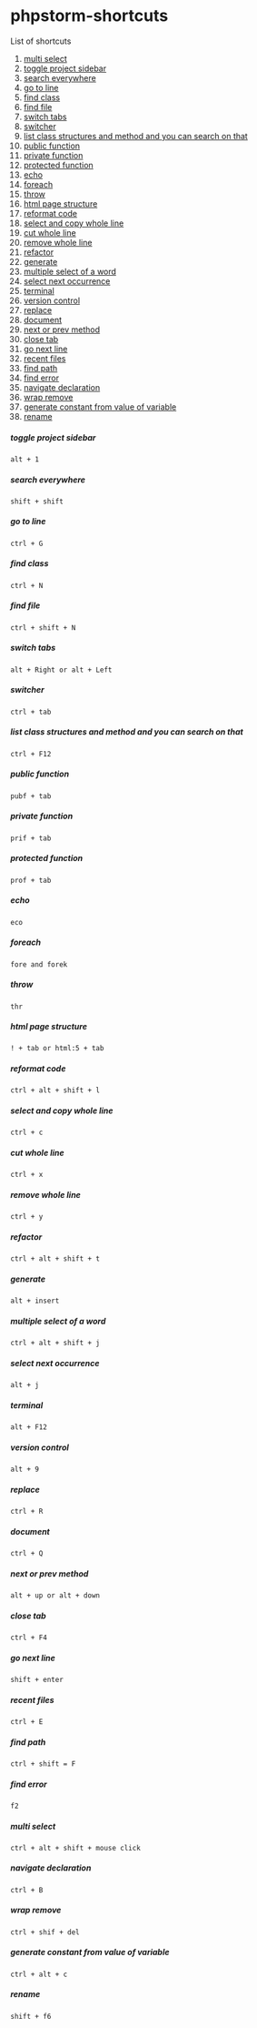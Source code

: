 # phpstorm-shortcuts

List of shortcuts

1. [multi select](#multi-select)
1. [toggle project sidebar](#toggle-project-sidebar)
1. [search everywhere](#search-everywhere)
1. [go to line](#go-to-line)
1. [find class](#find-class)
1. [find file](#find-file)
1. [switch tabs](#switch-tabs)
1. [switcher](#switcher)
1. [list class structures and method and you can search on that](#list-class-structures-and-method-and-you-can-search-on-that)
1. [public function](#public-function)
1. [private function](#private-function)
1. [protected function](#protected-function)
1. [echo](#echo)
1. [foreach](#foreach)
1. [throw](#throw)
1. [html page structure](#html-page-structure)
1. [reformat code](#reformat-code)
1. [select and copy whole line](#select-and-copy-whole-eline)
1. [cut whole line](#cut-whole-line)
1. [remove whole line](#remove-whole-line)
1. [refactor](#refactor)
1. [generate](#generate)
1. [multiple select of a word](#multiple-select-of-a-word)
1. [select next occurrence](#select-next-occurrence)
1. [terminal](#terminal)
1. [version control](#version-control)
1. [replace](#replace)
1. [document](#document)
1. [next or prev method](#next-or-prev-method)
1. [close tab](#close-tab)
1. [go next line](#go-next-line)
1. [recent files](#recent-files)
1. [find path](#find-path)
1. [find error](#find-error)
1. [navigate declaration](#navigate-declaration)
1. [wrap remove](#wrap-remove)
1. [generate constant from value of variable](#generate-constant-from-value-of-variable)
1. [rename](#rename)


##### toggle project sidebar

```
alt + 1
```

##### search everywhere
 
```
shift + shift
```

##### go to line

```
ctrl + G
```

##### find class
 
```
ctrl + N
```

##### find file
 
```
ctrl + shift + N
```

##### switch tabs
 
```
alt + Right or alt + Left
```

##### switcher
 
```
ctrl + tab
```

##### list class structures and method and you can search on that
 
```
ctrl + F12
```

##### public function
 
```
pubf + tab
```

##### private function
 
```
prif + tab
```

##### protected function
 
```
prof + tab
```

##### echo
 
```
eco
```

##### foreach
 
```
fore and forek
```

##### throw
 
```
thr
```
  
##### html page structure
 
```
! + tab or html:5 + tab
```

##### reformat code
 
```
ctrl + alt + shift + l
```

##### select and copy whole line
 
```
ctrl + c
```

##### cut whole line
 
```
ctrl + x
```


##### remove whole line
 
```
ctrl + y
```

##### refactor
 
```
ctrl + alt + shift + t
```

##### generate
 
```
alt + insert
```

##### multiple select of a word
 
```
ctrl + alt + shift + j
```

##### select next occurrence
 
```
alt + j
```

##### terminal
 
```
alt + F12
```

##### version control
 
```
alt + 9
```

##### replace
 
```
ctrl + R
```

##### document
 
```
ctrl + Q
```


##### next or prev method
 
```
alt + up or alt + down
```

##### close tab
 
```
ctrl + F4
```

##### go next line
 
```
shift + enter
```

##### recent files
 
```
ctrl + E
```

##### find path
 
```
ctrl + shift = F
```

##### find error
 
```
f2
```
##### multi select
 
```
ctrl + alt + shift + mouse click
```

##### navigate declaration
 
```
ctrl + B
```

##### wrap remove
 
```
ctrl + shif + del
```

##### generate constant from value of variable
 
```
ctrl + alt + c
```

##### rename
 
```
shift + f6
```
